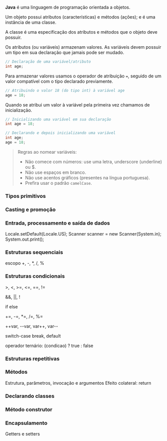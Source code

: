 **Java** é uma linguagem de programação orientada a objetos.

Um objeto possui atributos (características) e métodos (ações); e é uma instância de uma classe.

A classe é uma especificação dos atributos e métodos que o objeto deve possuir.

Os atributos (ou variáveis) armazenam valores. As variáveis devem possuir um tipo em sua declaração que jamais pode ser mudado.
```java
// Declaração de uma variável/atributo
int age;
```
Para armazenar valores usamos o operador de atribuição ```=```, seguido de um valor compatível com o tipo declarado previamente.
```java
// Atribuindo o valor 18 (do tipo int) à variável age
age = 18;
```

Quando se atribui um valor à variável pela primeira vez chamamos de inicialização.
```java
// Inicializando uma variável em sua declaração
int age = 18;
```
```java
// Declarando e depois inicializando uma variável
int age;
age = 18;
```
> Regras ao nomear variáveis:
> - Não comece com números: use uma letra, underscore (underline) ou $.
> - Não use espaços em branco.
> - Não use acentos gráficos (presentes na língua portuguesa).
> - Prefira usar o padrão ```camelCase```.

### Tipos primitivos

### Casting e promoção

### Entrada, processamento e saída de dados
Locale.setDefault(Locale.US);
Scanner scanner = new Scanner(System.in);
System.out.print();

### Estruturas sequenciais
escopo
\+, -, \*, /, %

### Estruturas condicionais
\>, <, >=, <=, ==, !=

&&, ||, !

if else

+=, -=, *=, /=, %=

++var, --var, var++, var--

switch-case break, default

operador ternário: (condicao) ? true : false

### Estruturas repetitivas

### Métodos
Estrutura, parâmetros, invocação e argumentos
Efeito colateral: return

### Declarando classes

### Método construtor

### Encapsulamento
Getters e setters

